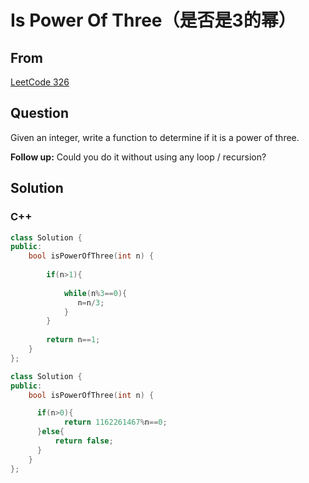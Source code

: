 # Is Power Of Three（是否是3的幂）





## From

[LeetCode 326](https://leetcode.com/problems/power-of-three/description/)





## Question

Given an integer, write a function to determine if it is a power of three.

**Follow up:**
Could you do it without using any loop / recursion?




## Solution  



### C++

```c++
class Solution {
public:
    bool isPowerOfThree(int n) {
        
        if(n>1){
            
            while(n%3==0){
               n=n/3;
            }
        }
        
        return n==1;
    }
};
```



```c++
class Solution {
public:
    bool isPowerOfThree(int n) {

      if(n>0){
            return 1162261467%n==0;
      }else{
          return false;
      }
	}
};
```

